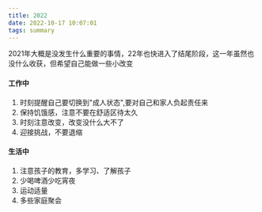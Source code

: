 ```yaml
---
title: 2022
date: 2022-10-17 10:07:01
tags: summary
---
```


2021年大概是没发生什么重要的事情，22年也快进入了结尾阶段，这一年虽然也没什么收获，但希望自己能做一些小改变
#### 工作中
1. 时刻提醒自己要切换到"成人状态",要对自己和家人负起责任来
2. 保持饥饿感，注意不要在舒适区待太久
3. 时刻注意改变，改变没什么大不了
4. 迎接挑战，不要退缩

#### 生活中
1. 注意孩子的教育，多学习、了解孩子
2. 少喝啤酒少吃宵夜
3. 运动适量
4. 多些家庭聚会